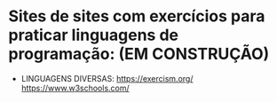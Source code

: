 # Sites de sites com exercícios para praticar linguagens de programação: (EM CONSTRUÇÃO)
- LINGUAGENS DIVERSAS:
  https://exercism.org/
  https://www.w3schools.com/
